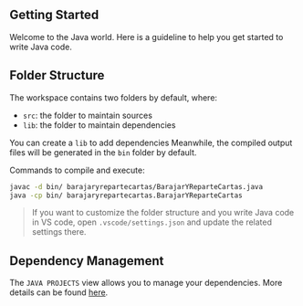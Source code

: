 ## Getting Started

Welcome to the Java world. Here is a guideline to help you get started to write Java code.
## Folder Structure

The workspace contains two folders by default, where:

- `src`: the folder to maintain sources
- `lib`: the folder to maintain dependencies

You can create a `lib` to add dependencies
Meanwhile, the compiled output files will be generated in the `bin` folder by default.

Commands to compile and execute:
```sh
javac -d bin/ barajaryrepartecartas/BarajarYReparteCartas.java
java -cp bin/ barajaryrepartecartas.BarajarYReparteCartas
```

> If you want to customize the folder structure and you write Java code in VS code, open `.vscode/settings.json` and update the related settings there.

## Dependency Management

The `JAVA PROJECTS` view allows you to manage your dependencies. More details can be found [here](https://github.com/microsoft/vscode-java-dependency#manage-dependencies).
